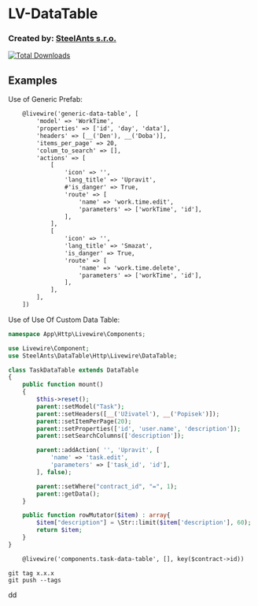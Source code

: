 # LV-DataTable
### Created by: [SteelAnts s.r.o.](https://www.steelants.cz/)

[![Total Downloads](https://img.shields.io/packagist/dt/steelants/datatable.svg?style=flat-square)](https://packagist.org/packages/steelants/datatable)

## Examples
Use of Generic Prefab:
```html
    @livewire('generic-data-table', [
        'model' => 'WorkTime',
        'properties' => ['id', 'day', 'data'],
        'headers' => [__('Den'), __('Doba')],
        'items_per_page' => 20,
        'colum_to_search' => [],
        'actions' => [
            [
                'icon' => '',
                'lang_title' => 'Upravit',
                #'is_danger' => True,
                'route' => [
                    'name' => 'work.time.edit',
                    'parameters' => ['workTime', 'id'],
                ],
            ],
            [
                'icon' => '',
                'lang_title' => 'Smazat',
                'is_danger' => True,
                'route' => [
                    'name' => 'work.time.delete',
                    'parameters' => ['workTime', 'id'],
                ],
            ],
        ],
    ])
```

Use of Use Of Custom Data Table:
```php
namespace App\Http\Livewire\Components;

use Livewire\Component;
use SteelAnts\DataTable\Http\Livewire\DataTable;

class TaskDataTable extends DataTable
{
    public function mount()
    {
        $this->reset();
        parent::setModel("Task");
        parent::setHeaders([__('Uživatel'), __('Popisek')]);
        parent::setItemPerPage(20);
        parent::setProperties(['id', 'user.name', 'description']);
        parent::setSearchColumns(['description']);

        parent::addAction( '', 'Upravit', [
            'name' => 'task.edit',
            'parameters' => ['task_id', 'id'],
        ], false);

        parent::setWhere("contract_id", "=", 1);
        parent::getData();
    }

    public function rowMutator($item) : array{
        $item["description"] = \Str::limit($item['description'], 60);
        return $item;
    }
}
```
```html
    @livewire('components.task-data-table', [], key($contract->id))
```
```shell
git tag x.x.x
git push --tags
```
dd